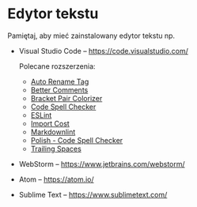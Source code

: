 # Edytor tekstu

Pamiętaj, aby mieć zainstalowany edytor tekstu np.

* Visual Studio Code – <https://code.visualstudio.com/>

    Polecane rozszerzenia:

    + [Auto Rename Tag](https://marketplace.visualstudio.com/items?itemName=formulahendry.auto-rename-tag)
    + [Better Comments](https://marketplace.visualstudio.com/items?itemName=aaron-bond.better-comments)
    + [Bracket Pair Colorizer](https://marketplace.visualstudio.com/items?itemName=CoenraadS.bracket-pair-colorizer)
    + [Code Spell Checker](https://marketplace.visualstudio.com/items?itemName=streetsidesoftware.code-spell-checker)
    + [ESLint](https://marketplace.visualstudio.com/items?itemName=dbaeumer.vscode-eslint)
    + [Import Cost](https://marketplace.visualstudio.com/items?itemName=wix.vscode-import-cost)
    + [Markdownlint](https://marketplace.visualstudio.com/items?itemName=DavidAnson.vscode-markdownlint)
    + [Polish - Code Spell Checker](https://marketplace.visualstudio.com/items?itemName=streetsidesoftware.code-spell-checker-polish)
    <!-- + [Prettier](https://marketplace.visualstudio.com/items?itemName=esbenp.prettier-vscode) -->
    + [Trailing Spaces](https://marketplace.visualstudio.com/items?itemName=shardulm94.trailing-spaces)

* WebStorm – <https://www.jetbrains.com/webstorm/>
* Atom – <https://atom.io/>
* Sublime Text – <https://www.sublimetext.com/>
